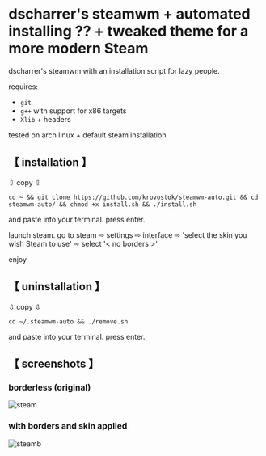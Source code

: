 
# dscharrer's steamwm + automated installing ?? + tweaked theme for a more modern Steam

dscharrer's steamwm with an installation script for lazy people.

requires:
- `git`
- `g++` with support for x86 targets
- `Xlib` + headers

tested on arch linux + default steam installation

## 【 installation 】

⇩ copy ⇩
```
cd ~ && git clone https://github.com/krovostok/steamwm-auto.git && cd steamwm-auto/ && chmod +x install.sh && ./install.sh
```
and paste into your terminal. press enter.

launch steam. go to steam ⇨ settings ⇨ interface ⇨ 'select the skin you wish Steam to use' ⇨ select '< no borders >'

enjoy

## 【 uninstallation 】

⇩ copy ⇩
```
cd ~/.steamwm-auto && ./remove.sh
```
and paste into your terminal. press enter.

## 【 screenshots 】

### borderless (original)
![steam](https://user-images.githubusercontent.com/95653526/196628608-2362b6db-9410-42bf-a8d3-57df84d89fe5.png)

### with borders and skin applied
![steamb](https://user-images.githubusercontent.com/95653526/196628633-94957c9c-3564-4c02-bb25-c95714b144c4.png)
